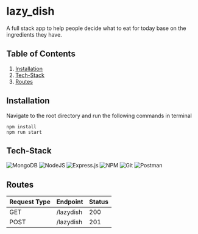 # lazy_dish
A full stack app to help people decide what to eat for today base on the ingredients they have. 
## Table of Contents
1. [Installation](#installation)
2. [Tech-Stack](#tech-stack)
3. [Routes](#routes)

## Installation
  Navigate to the root directory and run the following commands in terminal
  ```npm
  npm install
  npm run start
  ```
## Tech-Stack
![MongoDB](https://img.shields.io/badge/MongoDB-%234ea94b.svg?style=for-the-badge&logo=mongodb&logoColor=white)
![NodeJS](https://img.shields.io/badge/node.js-6DA55F?style=for-the-badge&logo=node.js&logoColor=white)
![Express.js](https://img.shields.io/badge/Express.js-000000?style=for-the-badge&logo=express&logoColor=white)
![NPM](https://img.shields.io/badge/NPM-%23000000.svg?style=for-the-badge&logo=npm&logoColor=white) 
![Git](https://img.shields.io/badge/git-%23F05033.svg?style=for-the-badge&logo=git&logoColor=white) 
![Postman](https://img.shields.io/badge/Postman-FF6C37?style=for-the-badge&logo=Postman&logoColor=white)

## Routes
  |Request Type|Endpoint|Status|
  |---|---|---|
  |GET|/lazydish|200
  |POST|/lazydish|201

